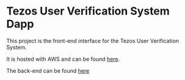 # Tezos User Verification System Dapp

This project is the front-end interface for the Tezos User Verification System.

It is hosted with AWS and can be found [here](https://master.d173refua7xzyw.amplifyapp.com/).

The back-end can be found [here](https://github.com/Jonathan-B-Peters/Tezos-User-Verification-System)
